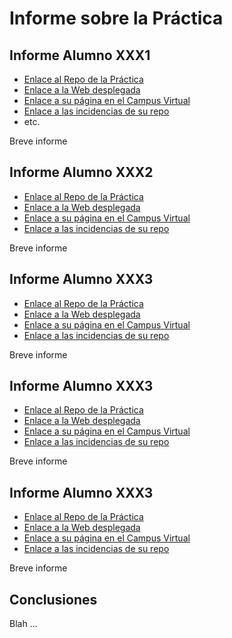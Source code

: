 # Informe sobre la Práctica


## Informe Alumno XXX1

* [Enlace al Repo de la Práctica](http://...)
* [Enlace a la Web desplegada](...)
* [Enlace a su página en el Campus Virtual](...)
* [Enlace a las incidencias de su repo](...)
* etc.

Breve informe

## Informe Alumno XXX2

* [Enlace al Repo de la Práctica](http://...)
* [Enlace a la Web desplegada](...)
* [Enlace a su página en el Campus Virtual](...)
* [Enlace a las incidencias de su repo](...)

Breve informe

## Informe Alumno XXX3

* [Enlace al Repo de la Práctica](http://...)
* [Enlace a la Web desplegada](...)
* [Enlace a su página en el Campus Virtual](...)
* [Enlace a las incidencias de su repo](...)

Breve informe

## Informe Alumno XXX3

* [Enlace al Repo de la Práctica](http://...)
* [Enlace a la Web desplegada](...)
* [Enlace a su página en el Campus Virtual](...)
* [Enlace a las incidencias de su repo](...)

Breve informe

## Informe Alumno XXX3

* [Enlace al Repo de la Práctica](http://...)
* [Enlace a la Web desplegada](...)
* [Enlace a su página en el Campus Virtual](...)
* [Enlace a las incidencias de su repo](...)

Breve informe



## Conclusiones

Blah ...
